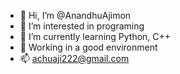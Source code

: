 - 👋 Hi, I’m @AnandhuAjimon
- 👀 I’m interested in programing 
- 🌱 I’m currently learning Python, C++
- 💞️ Working in a good environment
- 📫 achuaji222@gmail.com

<!---
AnandhuAjimon/AnandhuAjimon is a ✨ special ✨ repository because its `README.md` (this file) appears on your GitHub profile.
You can click the Preview link to take a look at your changes.
--->
